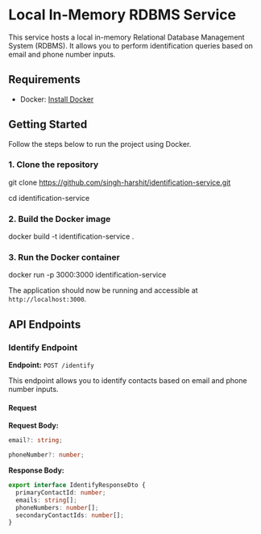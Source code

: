 # Local In-Memory RDBMS Service

This service hosts a local in-memory Relational Database Management System (RDBMS). It allows you to perform identification queries based on email and phone number inputs.
## Requirements

- Docker: [Install Docker](https://docs.docker.com/get-docker/)


## Getting Started

Follow the steps below to run the project using Docker.

### 1. Clone the repository

git clone https://github.com/singh-harshit/identification-service.git

cd identification-service

### 2. Build the Docker image
docker build -t identification-service .

### 3. Run the Docker container

docker run -p 3000:3000 identification-service

The application should now be running and accessible at `http://localhost:3000`.


## API Endpoints

### Identify Endpoint

**Endpoint:** `POST /identify`

This endpoint allows you to identify contacts based on email and phone number inputs.

#### Request

**Request Body:**

```typescript
email?: string;

phoneNumber?: number;
```

**Response Body:**
```typescript
export interface IdentifyResponseDto {
  primaryContactId: number;
  emails: string[];
  phoneNumbers: number[];
  secondaryContactIds: number[];
}
```


